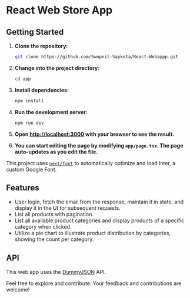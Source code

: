 # React Web Store App


## Getting Started

1. **Clone the repository:**

   ```bash
   git clone https://github.com/Swopnil-Sapkota/React-Webappp.git
   ```

2. **Change into the project directory:**

   ```bash
   cd app
   ```

3. **Install dependencies:**

   ```bash
   npm install
   ```

4. **Run the development server:**

   ```bash
   npm run dev
   ```

5. **Open [http://localhost:3000](http://localhost:3000) with your browser to see the result.**

6. **You can start editing the page by modifying `app/page.tsx`. The page auto-updates as you edit the file.**

This project uses [`next/font`](https://nextjs.org/docs/basic-features/font-optimization) to automatically optimize and load Inter, a custom Google Font.

## Features

- User login, fetch the email from the response, maintain it in state, and display it in the UI for subsequent requests.
- List all products with pagination.
- List all available product categories and display products of a specific category when clicked.
- Utilize a pie chart to illustrate product distribution by categories, showing the count per category.

## API

This web app uses the [DummyJSON](https://dummyjson.com/docs) API.

Feel free to explore and contribute. Your feedback and contributions are welcome!